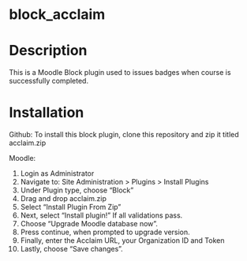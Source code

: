 block_acclaim
=============

Description
===========
This is a Moodle Block plugin used to issues badges when course is successfully completed.

Installation
============

Github:
To install this block plugin, clone this repository and zip it titled acclaim.zip

Moodle:
1)	Login as Administrator
2)	Navigate to: Site Administration > Plugins > Install Plugins
3)	Under Plugin type, choose “Block”
4)	Drag and drop acclaim.zip
5)	Select “Install Plugin From Zip”
6)	Next, select “Install plugin!”  If all validations pass.
7)	Choose “Upgrade Moodle database now”.
8)	Press continue, when prompted to upgrade version.
9)	Finally, enter the Acclaim URL, your Organization ID and Token
10)	Lastly, choose “Save changes”.




